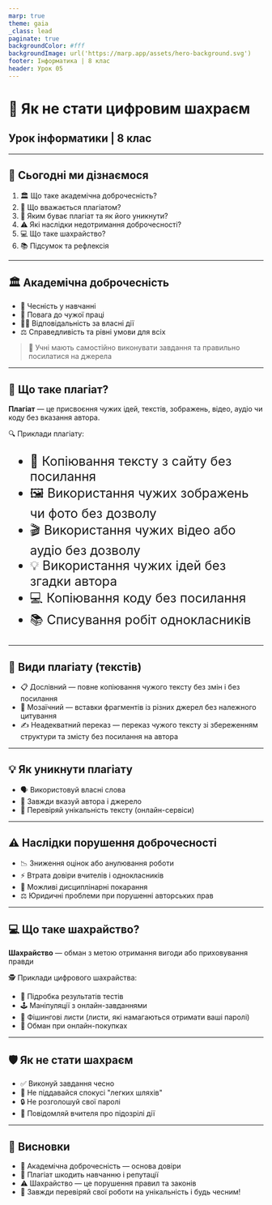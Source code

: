 ```yaml
---
marp: true
theme: gaia
_class: lead
paginate: true
backgroundColor: #fff
backgroundImage: url('https://marp.app/assets/hero-background.svg')
footer: Інформатика | 8 клас
header: Урок 05
---
```


<style>

.grid-container {
  display: grid;
  grid-template-columns: 50% 50%;
  align-items: start;
}
.text-left {
  text-align: left;
  padding: 5px;
}
.image-center {
  max-width: 100%; /* Ensures the image scales within its space */
  height: auto;
  text-align: center;
  display: flex;
  align-items: center;
  justify-content: center;
}

.text-large {
  font-size: 40px;
}

.text-medium {
  font-size: 30px;
}

.text-medium-small {
  font-size: 25px;
}

.text-small {
  font-size: 18px;
}

.text-tiny {
  font-size: 14px;
}

.card {
  border: 2px solid #333;
  border-radius: 12px;
  padding: 15px;
}

</style>

# 🧠 Як не стати цифровим шахраєм

## Урок інформатики | 8 клас

---

## 📌 Сьогодні ми дізнаємося

1. 🏛️ Що таке академічна доброчесність?
2. 📄 Що вважається плагіатом?
3. 🧩 Яким буває плагіат та як його уникнути?
4. ⚠️ Які наслідки недотримання доброчесності?
5. 💻 Що таке шахрайство?
6. 📚 Підсумок та рефлексія

---

## 🏛 Академічна доброчесність

- 🤝 Чесність у навчанні
- 🙏 Повага до чужої праці
- 🧑‍💼 Відповідальність за власні дії
- ⚖️ Справедливість та рівні умови для всіх

> 📝 Учні мають самостійно виконувати завдання та правильно посилатися на джерела

---

## 📄 Що таке плагіат?

**Плагіат** — це присвоєння чужих ідей, текстів, зображень, відео, аудіо чи коду без вказання автора.

🔍 Приклади плагіату:

<span class="text-medium-small">

- 📑 Копіювання тексту з сайту без посилання
- 🖼️ Використання чужих зображень чи фото без дозволу
- 🎬 Використання чужих відео або аудіо без дозволу
- 💡 Використання чужих ідей без згадки автора
- 💻 Копіювання коду без посилання
- 📚 Списування робіт однокласників

</span>

---

## 🧩 Види плагіату (текстів)

- 📋 Дослівний — повне копіювання чужого тексту без змін і без посилання
- 🧠 Мозаїчний — вставки фрагментів із різних джерел без належного цитування
- ✍️ Неадекватний переказ — переказ чужого тексту зі збереженням структури та змісту без посилання на автора

---

## 💡 Як уникнути плагіату

- 🗣️ Використовуй власні слова
- 📝 Завжди вказуй автора і джерело
- 🔎 Перевіряй унікальність тексту (онлайн-сервіси)

---

## ⚠️ Наслідки порушення доброчесності

- 📉 Зниження оцінок або анулювання роботи
- ⚡ Втрата довіри вчителів і однокласників
- 🚫 Можливі дисциплінарні покарання
- ⚖️ Юридичні проблеми при порушенні авторських прав

---

## 💻 Що таке шахрайство?

**Шахрайство** — обман з метою отримання вигоди або приховування правди

🕵️ Приклади цифрового шахрайства:

- 📝 Підробка результатів тестів
- 🕹️ Маніпуляції з онлайн-завданнями
- 📧 Фішингові листи (листи, які намагаються отримати ваші паролі)
- 🛒 Обман при онлайн-покупках

---

## 🛡 Як не стати шахраєм

- ✅ Виконуй завдання чесно
- 🚫 Не піддавайся спокусі "легких шляхів"
- 🔒 Не розголошуй свої паролі
- 📢 Повідомляй вчителя про підозрілі дії

---

## 📌 Висновки

- 🤝 Академічна доброчесність — основа довіри
- 🚫 Плагіат шкодить навчанню і репутації
- ⚠️ Шахрайство — це порушення правил та законів
- 📝 Завжди перевіряй свої роботи на унікальність і будь чесним!
